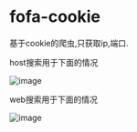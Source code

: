 # fofa-cookie
基于cookie的爬虫,只获取ip,端口.

host搜索用于下面的情况


![image](https://github.com/jimhallo/fofa-cookie/assets/91548792/4a1b3a12-2042-44ac-be5e-7eaad4ca3f37)





web搜索用于下面的情况




![image](https://github.com/jimhallo/fofa-cookie/assets/91548792/516e9f38-cbd7-4e49-b71c-a8f2294cf6fb)

